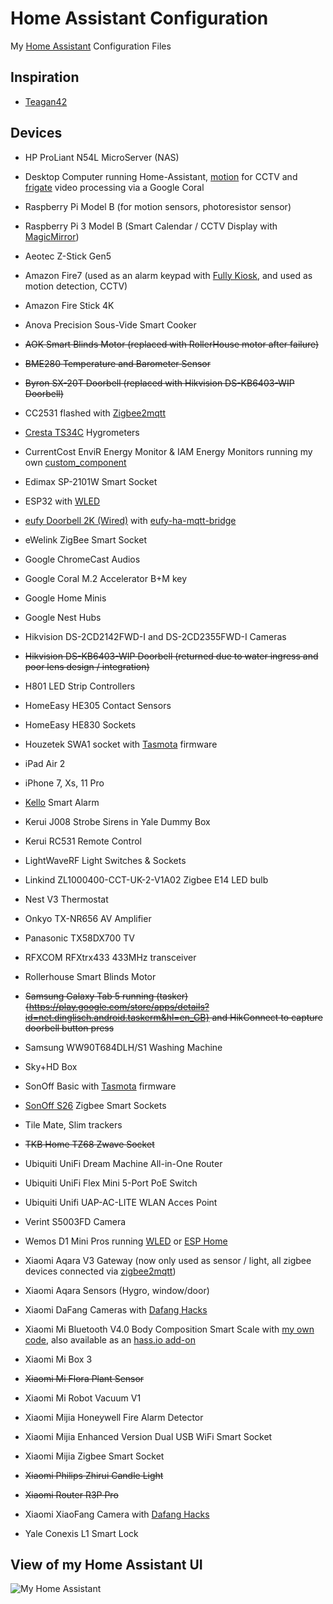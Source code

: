 # Home Assistant Configuration

My [Home Assistant](https://home-assistant.io/) Configuration Files

## Inspiration

- [Teagan42](https://github.com/Teagan42/HomeAssistantConfig)

## Devices

- HP ProLiant N54L MicroServer (NAS)
- Desktop Computer running Home-Assistant, [motion](https://github.com/Motion-Project/motion) for CCTV and [frigate](https://github.com/blakeblackshear/frigate) video processing via a Google Coral
- Raspberry Pi Model B (for motion sensors, photoresistor sensor)
- Raspberry Pi 3 Model B (Smart Calendar / CCTV Display with [MagicMirror](https://github.com/MichMich/MagicMirror))

- Aeotec Z-Stick Gen5
- Amazon Fire7 (used as an alarm keypad with [Fully Kiosk](https://fully-kiosk.com), and used as motion detection, CCTV)
- Amazon Fire Stick 4K
- Anova Precision Sous-Vide Smart Cooker
- ~~AOK Smart Blinds Motor (replaced with RollerHouse motor after failure)~~
- ~~BME280 Temperature and Barometer Sensor~~
- ~~Byron SX-20T Doorbell (replaced with Hikvision DS-KB6403-WIP Doorbell)~~
- CC2531 flashed with [Zigbee2mqtt](https://www.zigbee2mqtt.io/)
- [Cresta TS34C](https://www.conrad-electronic.co.uk/ce/en/product/672148/5-Channel-TS34C-Wireless-Thermo-Hygro-Sensor) Hygrometers
- CurrentCost EnviR Energy Monitor & IAM Energy Monitors running my own [custom_component](https://github.com/lolouk44/CurrentCost_HA_CC)
- Edimax SP-2101W Smart Socket
- ESP32 with [WLED](https://github.com/Aircoookie/WLED)
- [eufy Doorbell 2K (Wired)](https://uk.eufylife.com/products/t8200) with [eufy-ha-mqtt-bridge](https://github.com/matijse/eufy-ha-mqtt-bridge)
- eWelink ZigBee Smart Socket 
- Google ChromeCast Audios
- Google Coral M.2 Accelerator B+M key
- Google Home Minis
- Google Nest Hubs
- Hikvision DS-2CD2142FWD-I and DS-2CD2355FWD-I Cameras
- ~~Hikvision DS-KB6403-WIP Doorbell (returned due to water ingress and poor lens design / integration)~~
- H801 LED Strip Controllers
- HomeEasy HE305 Contact Sensors
- HomeEasy HE830 Sockets
- Houzetek SWA1 socket with [Tasmota](https://github.com/arendst/Sonoff-Tasmota) firmware
- iPad Air 2
- iPhone 7, Xs, 11 Pro
- [Kello](https://www.getkello.com/) Smart Alarm
- Kerui J008 Strobe Sirens in Yale Dummy Box
- Kerui RC531 Remote Control
- LightWaveRF Light Switches & Sockets
- Linkind ZL1000400-CCT-UK-2-V1A02 Zigbee E14 LED bulb
- Nest V3 Thermostat
- Onkyo TX-NR656 AV Amplifier
- Panasonic TX58DX700 TV
- RFXCOM RFXtrx433 433MHz transceiver
- Rollerhouse Smart Blinds Motor
- ~~Samsung Galaxy Tab 5 running (tasker){https://play.google.com/store/apps/details?id=net.dinglisch.android.taskerm&hl=en_GB} and HikConnect to capture doorbell button press~~
- Samsung WW90T684DLH/S1 Washing Machine 
- Sky+HD Box
- SonOff Basic with [Tasmota](https://github.com/arendst/Sonoff-Tasmota) firmware
- [SonOff S26](https://sonoff.tech/product/smart-plug/s26/) Zigbee Smart Sockets
- Tile Mate, Slim trackers
- ~~TKB Home TZ68 Zwave Socket~~
- Ubiquiti UniFi Dream Machine All-in-One Router
- Ubiquiti UniFi Flex Mini 5-Port PoE Switch
- Ubiquiti Unifi UAP-AC-LITE WLAN Acces Point
- Verint S5003FD Camera
- Wemos D1 Mini Pros running [WLED](https://github.com/Aircoookie/WLED) or [ESP Home](https://esphome.io/)
- Xiaomi Aqara V3 Gateway (now only used as sensor / light, all zigbee devices connected via [zigbee2mqtt](https://www.zigbee2mqtt.io/))
- Xiaomi Aqara Sensors (Hygro, window/door)
- Xiaomi DaFang Cameras with [Dafang Hacks](https://github.com/EliasKotlyar/Xiaomi-Dafang-Hacks)
- Xiaomi Mi Bluetooth V4.0 Body Composition Smart Scale with [my own code](https://github.com/lolouk44/xiaomi_mi_scale), also available as an [hass.io add-on](https://github.com/lolouk44/hassio-addons)
- Xiaomi Mi Box 3
- ~~Xiaomi Mi Flora Plant Sensor~~
- Xiaomi Mi Robot Vacuum V1
- Xiaomi Mijia Honeywell Fire Alarm Detector
- Xiaomi Mijia Enhanced Version Dual USB WiFi Smart Socket
- Xiaomi Mijia Zigbee Smart Socket
- ~~Xiaomi Philips Zhirui Candle Light~~
- ~~Xiaomi Router R3P Pro~~
- Xiaomi XiaoFang Camera with [Dafang Hacks](https://github.com/EliasKotlyar/Xiaomi-Dafang-Hacks)
- Yale Conexis L1 Smart Lock

## View of my Home Assistant UI
![My Home Assistant](./HA_UI_Example.png)